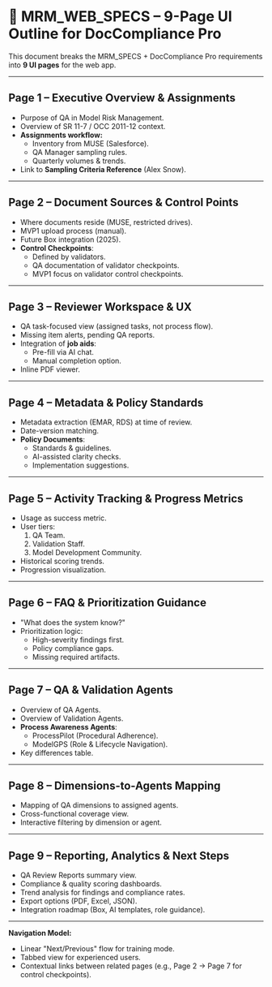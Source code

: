
# 📄 MRM_WEB_SPECS – 9-Page UI Outline for DocCompliance Pro

This document breaks the MRM_SPECS + DocCompliance Pro requirements into **9 UI pages** for the web app.

---

## **Page 1 – Executive Overview & Assignments**
- Purpose of QA in Model Risk Management.
- Overview of SR 11-7 / OCC 2011-12 context.
- **Assignments workflow:**
  - Inventory from MUSE (Salesforce).
  - QA Manager sampling rules.
  - Quarterly volumes & trends.
- Link to **Sampling Criteria Reference** (Alex Snow).

---

## **Page 2 – Document Sources & Control Points**
- Where documents reside (MUSE, restricted drives).
- MVP1 upload process (manual).
- Future Box integration (2025).
- **Control Checkpoints**:
  - Defined by validators.
  - QA documentation of validator checkpoints.
  - MVP1 focus on validator control checkpoints.

---

## **Page 3 – Reviewer Workspace & UX**
- QA task-focused view (assigned tasks, not process flow).
- Missing item alerts, pending QA reports.
- Integration of **job aids**:
  - Pre-fill via AI chat.
  - Manual completion option.
- Inline PDF viewer.

---

## **Page 4 – Metadata & Policy Standards**
- Metadata extraction (EMAR, RDS) at time of review.
- Date-version matching.
- **Policy Documents**:
  - Standards & guidelines.
  - AI-assisted clarity checks.
  - Implementation suggestions.

---

## **Page 5 – Activity Tracking & Progress Metrics**
- Usage as success metric.
- User tiers:
  1. QA Team.
  2. Validation Staff.
  3. Model Development Community.
- Historical scoring trends.
- Progression visualization.

---

## **Page 6 – FAQ & Prioritization Guidance**
- "What does the system know?"
- Prioritization logic:
  - High-severity findings first.
  - Policy compliance gaps.
  - Missing required artifacts.

---

## **Page 7 – QA & Validation Agents**
- Overview of QA Agents.
- Overview of Validation Agents.
- **Process Awareness Agents**:
  - ProcessPilot (Procedural Adherence).
  - ModelGPS (Role & Lifecycle Navigation).
- Key differences table.

---

## **Page 8 – Dimensions-to-Agents Mapping**
- Mapping of QA dimensions to assigned agents.
- Cross-functional coverage view.
- Interactive filtering by dimension or agent.

---

## **Page 9 – Reporting, Analytics & Next Steps**
- QA Review Reports summary view.
- Compliance & quality scoring dashboards.
- Trend analysis for findings and compliance rates.
- Export options (PDF, Excel, JSON).
- Integration roadmap (Box, AI templates, role guidance).

---

**Navigation Model:**
- Linear "Next/Previous" flow for training mode.
- Tabbed view for experienced users.
- Contextual links between related pages (e.g., Page 2 → Page 7 for control checkpoints).

